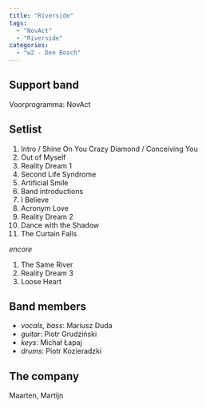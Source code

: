 ```yaml
---
title: "Riverside"
tags:
  - "NovAct"
  - "Riverside"
categories:
  - "w2 - Den Bosch"
---
```

Support band
------------
Voorprogramma: NovAct

Setlist
-------
1. Intro / Shine On You Crazy Diamond / Conceiving You
1. Out of Myself
1. Reality Dream 1
1. Second Life Syndrome
1. Artificial Smile
1. Band introductions
1. I Believe
1. Acronym Love
1. Reality Dream 2
1. Dance with the Shadow
1. The Curtain Falls

_encore_

1. The Same River
1. Reality Dream 3
1. Loose Heart

Band members
------------
* _vocals, bass_: Mariusz Duda
* _guitar_: Piotr Grudziński
* _keys_: Michał Łapaj
* _drums_: Piotr Kozieradzki

The company
-----------
Maarten, Martijn
